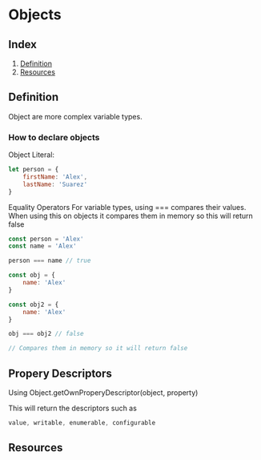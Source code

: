 # Objects


## Index

1. [Definition](##definition)
2. [Resources](##resources)

## Definition
Object are more complex variable types. 

### How to declare objects

Object Literal:

```javascript
let person = {
    firstName: 'Alex',
    lastName: 'Suarez'
}
```

Equality Operators
For variable types, using === compares their values. When using this on objects it compares them in memory so this will return false

```javascript
const person = 'Alex'
const name = 'Alex'

person === name // true

const obj = {
    name: 'Alex'
}

const obj2 = {
    name: 'Alex'
}

obj === obj2 // false

// Compares them in memory so it will return false
```


## Propery Descriptors
Using Object.getOwnProperyDescriptor(object, property)

This will return the descriptors such as 

```javascript
value, writable, enumerable, configurable

```




## Resources


